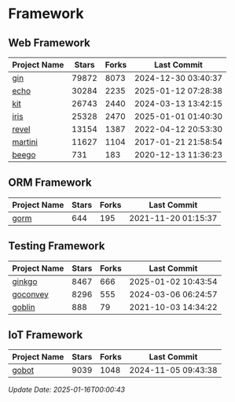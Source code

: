 # Framework

## Web Framework
| Project Name | Stars | Forks | Last Commit |
| ------------ | ----- | ----- | ----------- |
| [gin](https://github.com/gin-gonic/gin) | 79872 | 8073 | 2024-12-30 03:40:37 |
| [echo](https://github.com/labstack/echo) | 30284 | 2235 | 2025-01-12 07:28:38 |
| [kit](https://github.com/go-kit/kit) | 26743 | 2440 | 2024-03-13 13:42:15 |
| [iris](https://github.com/kataras/iris) | 25328 | 2470 | 2025-01-01 01:40:30 |
| [revel](https://github.com/revel/revel) | 13154 | 1387 | 2022-04-12 20:53:30 |
| [martini](https://github.com/go-martini/martini) | 11627 | 1104 | 2017-01-21 21:58:54 |
| [beego](https://github.com/astaxie/beego) | 731 | 183 | 2020-12-13 11:36:23 |

## ORM Framework
| Project Name | Stars | Forks | Last Commit |
| ------------ | ----- | ----- | ----------- |
| [gorm](https://github.com/jinzhu/gorm) | 644 | 195 | 2021-11-20 01:15:37 |

## Testing Framework
| Project Name | Stars | Forks | Last Commit |
| ------------ | ----- | ----- | ----------- |
| [ginkgo](https://github.com/onsi/ginkgo) | 8467 | 666 | 2025-01-02 10:43:54 |
| [goconvey](https://github.com/smartystreets/goconvey) | 8296 | 555 | 2024-03-06 06:24:57 |
| [goblin](https://github.com/franela/goblin) | 888 | 79 | 2021-10-03 14:34:22 |

## IoT Framework
| Project Name | Stars | Forks | Last Commit |
| ------------ | ----- | ----- | ----------- |
| [gobot](https://github.com/hybridgroup/gobot) | 9039 | 1048 | 2024-11-05 09:43:38 |

*Update Date: 2025-01-16T00:00:43*